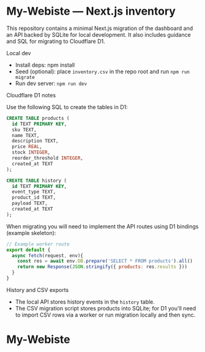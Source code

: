 # My-Webiste — Next.js inventory

This repository contains a minimal Next.js migration of the dashboard and an API backed by SQLite for local development. It also includes guidance and SQL for migrating to Cloudflare D1.

Local dev

- Install deps: npm install
- Seed (optional): place `inventory.csv` in the repo root and run `npm run migrate`
- Run dev server: `npm run dev`

Cloudflare D1 notes

Use the following SQL to create the tables in D1:

```sql
CREATE TABLE products (
  id TEXT PRIMARY KEY,
  sku TEXT,
  name TEXT,
  description TEXT,
  price REAL,
  stock INTEGER,
  reorder_threshold INTEGER,
  created_at TEXT
);

CREATE TABLE history (
  id TEXT PRIMARY KEY,
  event_type TEXT,
  product_id TEXT,
  payload TEXT,
  created_at TEXT
);
```

When migrating you will need to implement the API routes using D1 bindings (example skeleton):

```js
// Example worker route
export default {
  async fetch(request, env){
    const res = await env.DB.prepare('SELECT * FROM products').all()
    return new Response(JSON.stringify({ products: res.results }))
  }
}
```

History and CSV exports

- The local API stores history events in the `history` table.
- The CSV migration script stores products into SQLite; for D1 you'll need to import CSV rows via a worker or run migration locally and then sync.
# My-Webiste